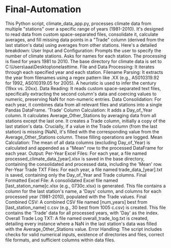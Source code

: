 # Final-Automation
This Python script, climate_data_app.py, processes climate data from multiple "stations" over a specific range of years (1981-2010). It's designed to read data from custom space-separated files, consolidate it, calculate averages, and fill missing data points in a "Trade" column (derived from the last station's data) using averages from other stations.
Here's a detailed breakdown:
User Input and Configuration:
Prompts the user to specify the number of climate stations.
Asks for names for each station.
The processing is fixed for years 1981 to 2010.
The base directory for climate data is set to C:\Users\aaa\Desktop\onelasttime.
File and Data Processing:
It iterates through each specified year and each station.
Filename Parsing: It extracts the year from filenames using a regex pattern like .XX (e.g., AS010319.92 for 1992, AS010319.05 for 2005). A heuristic is used to infer the century (19xx vs. 20xx).
Data Reading: It reads custom space-separated text files, specifically extracting the second column's data and coercing values to numeric, preserving NaN for non-numeric entries.
Data Consolidation: For each year, it combines data from all relevant files and stations into a single Pandas DataFrame.
'Trade' Column Calculation:
It adds a Day_of_Year column.
It calculates Average_Other_Stations by averaging data from all stations except the last one.
It creates a Trade column, initially a copy of the last station's data.
Crucially, if a value in the Trade column (from the last station) is missing (NaN), it's filled with the corresponding value from the Average_Other_Stations column. These filling operations are logged.
Mean Calculation: The mean of all data columns (excluding Day_of_Year) is calculated and appended as a "Mean" row to the processed DataFrame for each year.
Output:
Per-Year Excel Files: For each year, a file named processed_climate_data_[year].xlsx is saved in the base directory, containing the consolidated and processed data, including the 'Mean' row.
Per-Year Trade TXT Files: For each year, a file named trade_data_[year].txt is saved, containing only the Day_of_Year and Trade columns.
Final Formatted Excel File: A consolidated Excel file named [last_station_name]c.xlsx (e.g., 0730c.xlsx) is generated. This file contains a column for the last station's name, a 'Days' column, and columns for each processed year (1981-2010), populated with the Trade values.
Final Combined CSV: A combined CSV file named [num_years] best from [last_station_name] c.csv (e.g., 30 best from 1005 c.csv) is created. This file contains the 'Trade' data for all processed years, with 'Day' as the index.
Overall Trade Log TXT: A file named overall_trade_log.txt is created, detailing every instance where a NaN in the last station's data was filled with the Average_Other_Stations value.
Error Handling: The script includes checks for valid numerical inputs, existence of directories and files, correct file formats, and sufficient columns within data files.
